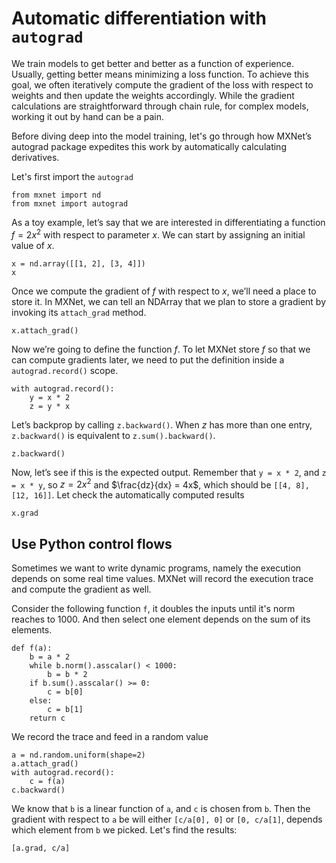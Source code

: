 # Automatic differentiation with `autograd`

We train models to get better and better as a function of experience. Usually, getting better means minimizing a loss function. To achieve this goal, we often iteratively compute the gradient of the loss with respect to weights and then update the weights accordingly. While the gradient calculations are straightforward through chain rule, for complex models, working it out by hand can be a pain.

Before diving deep into the model training, let's go through how MXNet’s autograd package expedites this work by automatically calculating derivatives. 

Let's first import the `autograd`

```{.python .input}
from mxnet import nd
from mxnet import autograd
```

As a toy example, let’s say that we are interested in differentiating a function $f = 2 x^2$ with respect to parameter $x$. We can start by assigning an initial value of $x$.

```{.python .input  n=3}
x = nd.array([[1, 2], [3, 4]])
x
```

Once we compute the gradient of $f$ with respect to $x$, we’ll need a place to store it. In MXNet, we can tell an NDArray that we plan to store a gradient by invoking its `attach_grad` method.

```{.python .input  n=6}
x.attach_grad()
```

Now we’re going to define the function $f$. To let MXNet store $f$ so that we can compute gradients later, we need to put the definition inside a `autograd.record()` scope.

```{.python .input  n=7}
with autograd.record():
    y = x * 2
    z = y * x
```

Let’s backprop by calling `z.backward()`. When $z$ has more than one entry, `z.backward()` is equivalent to `z.sum().backward()`.

```{.python .input  n=8}
z.backward()
```

Now, let’s see if this is the expected output. Remember that `y = x * 2`, and `z = x * y`, so $z=2x^2$ and $\frac{dz}{dx} = 4x$, which should be `[[4, 8],[12, 16]]`. Let check the automatically computed results

```{.python .input  n=9}
x.grad
```

## Use Python control flows

Sometimes we want to write dynamic programs, namely the execution depends on some real time values. MXNet will record the execution trace and compute the gradient as well.

Consider the following function `f`, it doubles the inputs until it's norm reaches to 1000. And then select one element depends on the sum of its elements.

```{.python .input}
def f(a):
    b = a * 2
    while b.norm().asscalar() < 1000:
        b = b * 2
    if b.sum().asscalar() >= 0:
        c = b[0]
    else:
        c = b[1]
    return c
```

We record the trace and feed in a random value

```{.python .input}
a = nd.random.uniform(shape=2)
a.attach_grad()
with autograd.record():
    c = f(a)
c.backward()
```

We know that `b` is a linear function of `a`, and `c` is chosen from `b`. Then the gradient with respect to `a` be will either `[c/a[0], 0]` or `[0, c/a[1]`, depends which element from `b` we picked. Let's find the results:

```{.python .input}
[a.grad, c/a]
```
